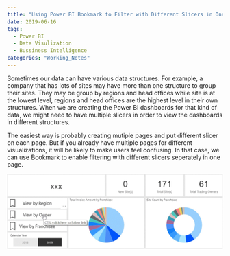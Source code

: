 ```yaml
---
title: "Using Power BI Bookmark to Filter with Different Slicers in One Page Seperately"
date: 2019-06-16
tags: 
  - Power BI
  - Data Visulization
  - Bussiness Intelligence
categories: "Working_Notes" 
---
```


Sometimes our data can have various data structures. For example, a company that has lots of sites may have more than one structure to group their sites. They may be group by regions and head offices while site is at the lowest level, regions and head offices are the highest level in their own structures. When we are creating the Power BI dashboards for that kind of data, we might need to have multiple slicers in order to view the dashboards in different structures. 

The easiest way is probably creating mutiple pages and put different slicer on each page. But if you already have multiple pages for different visualizations, it will be likely to make users feel confusing. In that case, we can use Bookmark to enable filtering with different slicers seperately in one page.

![Bookmark](/assets/images/2019-07-18/Bookmark.gif)
